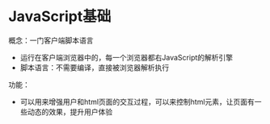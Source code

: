 # JavaScript基础

概念：一门客户端脚本语言

* 运行在客户端浏览器中的，每一个浏览器都右JavaScript的解析引擎
* 脚本语言：不需要编译，直接被浏览器解析执行

功能：

* 可以用来增强用户和html页面的交互过程，可以来控制html元素，让页面有一些动态的效果，提升用户体验